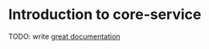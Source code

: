 # Introduction to core-service

TODO: write [great documentation](http://jacobian.org/writing/what-to-write/)
